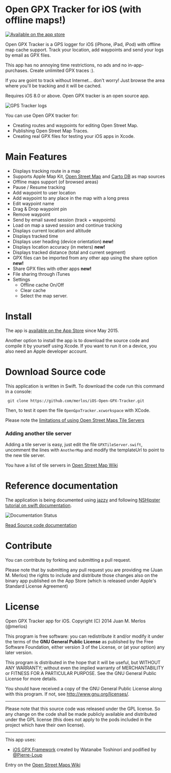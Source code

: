 Open GPX Tracker for iOS (with offline maps!)
===============================================

[![Available on the app store](https://merlos.github.io/iOS-Open-GPX-Tracker/images/download-app-store.svg)](https://itunes.apple.com/app/open-gpx-tracker/id984503772)

Open GPX Tracker is a GPS logger for iOS (iPhone, iPad, iPod) with offline map cache support. Track your location, add waypoints and send your logs by email as GPX files.

This app has no annoying time restrictions, no ads and no in-app-purchases. Create unlimited GPX traces :).

If you are goint to track without Internet... don't worry! Just browse the area where you'll be tracking and it will be cached.

Requires iOS 8.0 or above. Open GPX tracker is an open source app.

![GPS Tracker logs](https://merlos.github.io/iOS-Open-GPX-Tracker/images/open-gpx-tracker-4-screenshots.png)

You can use Open GPX tracker for:

 - Creating routes and waypoints for editing Open Street Map.
 - Publishing Open Street Map Traces.
 - Creating real GPX files for testing your iOS apps in Xcode.

# Main Features

 - Displays tracking route in a map
 - Supports Apple Map Kit, [Open Street Map](http://wiki.openstreetmap.org/wiki/Tile_usage_policy) and [Carto DB](http://www.cartodb.com) as map sources
 - Offline maps support (of browsed areas)
 - Pause / Resume tracking
 - Add waypoint to user location
 - Add waypoint to any place in the map with a long press
 - Edit waypoint name
 - Drag & Drop waypoint pin
 - Remove waypoint
 - Send by email saved session (track + waypoints)
 - Load on map a saved session and continue tracking
 - Displays current location and altitude
 - Displays tracked time
 - Displays user heading (device orientation) __new!__
 - Displays location accuracy (in meters) __new!__
 - Displays tracked distance (total and current segment)
 - GPX files can be imported from any other app using the share option __new!__
 - Share GPX files with other apps __new!__
 - File sharing through iTunes
 - Settings
    - Offline cache On/Off
    - Clear cache
    - Select the map server.


# Install

The app is [available on the App Store](https://itunes.apple.com/app/open-gpx-tracker/id984503772) since May 2015.

Another option to install the app is to download the source code and compile it by yourself using Xcode. If you want to run it on a device, you also need an Apple developer account.

# Download Source code
This application is written in Swift. To download the code run this command in a console:

```
 git clone https://github.com/merlos/iOS-Open-GPX-Tracker.git
```

Then, to test it open the file `OpenGpxTracker.xcworkspace` with XCode.

Please note the [limitations of using Open Street Maps Tile Servers](http://wiki.openstreetmap.org/wiki/Tile_usage_policy)

### Adding another tile server
Adding a tile server is easy, just edit the file `GPXTileServer.swift`, uncomment the lines with `AnotherMap` and modify the templateUrl to point to the new tile server.

You have a list of tile servers in [Open Street Map Wiki](http://wiki.openstreetmap.org/wiki/Tile_servers)

# Reference documentation

The application is being documented using [jazzy](https://github.com/realm/jazzy) and following [NSHipster tutorial on swift documentation](https://nshipster.com/swift-documentation/).

![Documentation Status](https://www.merlos.org/iOS-Open-GPX-Tracker/docs/badge.svg)

[Read Source code documentation](https://www.merlos.org/iOS-Open-GPX-Tracker/docs/index.html)

# Contribute
You can contribute by forking and submitting a pull request.

Please note that by submitting any pull request you are providing me (Juan M. Merlos) the rights to include and distribute those changes also on the binary app published on the App Store (which is released under Apple's Standard License Agreement)

License
====================

Open GPX Tracker app for iOS.  Copyright (C) 2014  Juan M. Merlos (@merlos)

This program is free software: you can redistribute it and/or modify
it under the terms of the **GNU General Public License** as published by
the Free Software Foundation, either version 3 of the License, or
(at your option) any later version.

This program is distributed in the hope that it will be useful,
but WITHOUT ANY WARRANTY; without even the implied warranty of
MERCHANTABILITY or FITNESS FOR A PARTICULAR PURPOSE.  See the
GNU General Public License for more details.

You should have received a copy of the GNU General Public License
along with this program.  If not, see <http://www.gnu.org/licenses/>.

----

Please note that this source code was released under the GPL license.  So any change on the code shall be made publicly available and distributed under the GPL license (this does not apply to the pods included in the project which have their own license).

----

This app uses:
 - [iOS GPX Framework](https://github.com/merlos/ios-gpx-framework) created by Watanabe Toshinori and podified by  [@Pierre-Loup](https://github.com/Pierre-Loup/)


Entry on the [Open Street Maps Wiki](https://wiki.openstreetmap.org/wiki/OpenGpxTracker)
